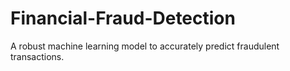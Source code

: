 # Financial-Fraud-Detection
 A robust machine learning model to accurately predict fraudulent transactions.
